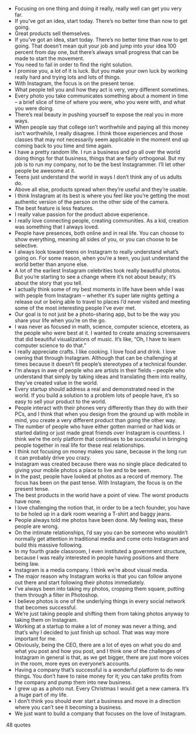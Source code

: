  - Focusing on one thing and doing it really, really well can get you very far.
 - If you’ve got an idea, start today. There’s no better time than now to get going.
 - Great products sell themselves.
 - If you’ve got an idea, start today. There’s no better time than now to get going. That doesn’t mean quit your job and jump into your idea 100 percent from day one, but there’s always small progress that can be made to start the movement.
 - You need to fail in order to find the right solution.
 - I promise you, a lot of it is luck. But you make your own luck by working really hard and trying lots and lots of things.
 - With Instagram, the focus is on the present tense.
 - What people tell you and how they act is very, very different sometimes.
 - Every photo you take communicates something about a moment in time – a brief slice of time of where you were, who you were with, and what you were doing.
 - There’s real beauty in pushing yourself to expose the real you in more ways.
 - When people say that college isn’t worthwhile and paying all this money isn’t worthwhile, I really disagree. I think those experiences and those classes that may not necessarily seem applicable in the moment end up coming back to you time and time again.
 - I have a pretty random life. I run a business and go all over the world doing things for that business, things that are fairly orthogonal. But my job is to run my company, not to be the best Instagrammer. I’ll let other people be awesome at it.
 - Teens just understand the world in ways I don’t think any of us adults do.
 - Above all else, products spread when they’re useful and they’re usable.
 - I think Instagram at its best is where you feel like you’re getting the most authentic version of the person on the other side of the camera.
 - The best feature is less features.
 - I really value passion for the product above experience.
 - I really love connecting people, creating communities. As a kid, creation was something that I always loved.
 - People have presences, both online and in real life. You can choose to show everything, meaning all sides of you, or you can choose to be selective.
 - I always look toward teens on Instagram to really understand what’s going on. For some reason, when you’re a teen, you just understand the world better than anyone else.
 - A lot of the earliest Instagram celebrities took really beautiful photos. But you’re starting to see a change where it’s not about beauty; it’s about the story that you tell.
 - I actually think some of my best moments in life have been while I was with people from Instagram – whether it’s super late nights getting a release out or being able to travel to places I’d never visited and meeting some of the most interesting people I’ve ever met.
 - Our goal is to not just be a photo-sharing app, but to be the way you share your life when you’re on the go.
 - I was never as focused in math, science, computer science, etcetera, as the people who were best at it. I wanted to create amazing screensavers that did beautiful visualizations of music. It’s like, “Oh, I have to learn computer science to do that.”
 - I really appreciate crafts. I like cooking. I love food and drink. I love owning that through Instagram. Although that can be challenging at times because it doesn’t fit people’s stereotypes of a technical founder.
 - I’m always in awe of people who are artists in their fields – people who understand that simply by taking ideas and translating them into reality, they’ve created value in the world.
 - Every startup should address a real and demonstrated need in the world. If you build a solution to a problem lots of people have, it’s so easy to sell your product to the world.
 - People interact with their phones very differently than they do with their PCs, and I think that when you design from the ground up with mobile in mind, you create a very different product than going the other way.
 - The number of people who have either gotten married or had kids or started dating or just made great friends over Instagram is countless. I think we’re the only platform that continues to be successful in bringing people together in real life for these real relationships.
 - I think not focusing on money makes you sane, because in the long run it can probably drive you crazy.
 - Instagram was created because there was no single place dedicated to giving your mobile photos a place to live and to be seen.
 - In the past, people have looked at photos as a record of memory. The focus has been on the past tense. With Instagram, the focus is on the present tense.
 - The best products in the world have a point of view. The worst products have none.
 - I love challenging the notion that, in order to be a tech founder, you have to be holed up in a dark room wearing a T-shirt and baggy jeans.
 - People always told me photos have been done. My feeling was, these people are wrong.
 - On the intimate relationships, I’d say you can be someone who wouldn’t normally get attention in traditional media and come onto Instagram and build this massive following.
 - In my fourth grade classroom, I even instituted a government structure, because I was really interested in people having positions and there being law.
 - Instagram is a media company. I think we’re about visual media.
 - The major reason why Instagram works is that you can follow anyone out there and start following their photos immediately.
 - I’ve always been into taking my photos, cropping them square, putting them through a filter in Photoshop.
 - I believe photos is one of the underlying things in every social network that becomes successful.
 - We’re just taking people and shifting them from taking photos anyway to taking them on Instagram.
 - Working at a startup to make a lot of money was never a thing, and that’s why I decided to just finish up school. That was way more important for me.
 - Obviously, being the CEO, there are a lot of eyes on what you do and what you post and how you post, and I think one of the challenges of Instagram in general is that, as we get bigger, there are just more voices in the room, more eyes on everyone’s accounts.
 - Having a company that’s successful is a wonderful platform to do new things. You don’t have to raise money for it; you can take profits from the company and pump them into new business.
 - I grew up as a photo nut. Every Christmas I would get a new camera. It’s a huge part of my life.
 - I don’t think you should ever start a business and move in a direction where you can’t see it becoming a business.
 - We just want to build a company that focuses on the love of Instagram.

48 quotes